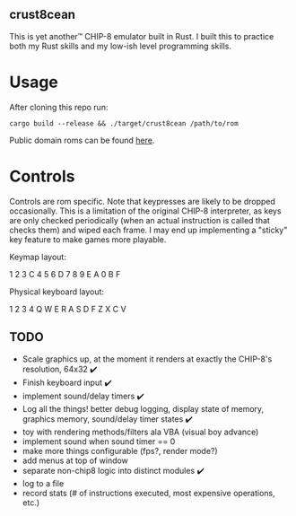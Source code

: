 ## crust8cean

This is yet another™ CHIP-8 emulator built in Rust. I built this to practice both my Rust skills and my low-ish level programming skills. 

# Usage

After cloning this repo run:
```
cargo build --release && ./target/crust8cean /path/to/rom
```

Public domain roms can be found [here](https://github.com/dmatlack/chip8/tree/master/roms/games).

# Controls

Controls are rom specific. Note that keypresses are likely to be dropped occasionally. This is a limitation of the original CHIP-8 interpreter, as keys are only checked periodically (when an actual instruction is called that checks them) and wiped each frame. I may end up implementing a "sticky" key feature to make games more playable. 

Keymap layout: 

1	2	3	C
4	5	6	D
7	8	9	E
A	0	B	F

Physical keyboard layout:

1	2	3	4
Q	W	E	R
A	S	D	F
Z	X	C	V


## TODO
- Scale graphics up, at the moment it renders at exactly the CHIP-8's resolution, 64x32 ✔️
- Finish keyboard input ✔️
- implement sound/delay timers ✔️
- Log all the things! better debug logging, display state of memory, graphics memory, sound/delay timer states ✔️
- toy with rendering methods/filters ala VBA (visual boy advance)
- implement sound when sound timer == 0
- make more things configurable (fps?, render mode?)
- add menus at top of window
- separate non-chip8 logic into distinct modules ✔️
- log to a file
- record stats (# of instructions executed, most expensive operations, etc.)
